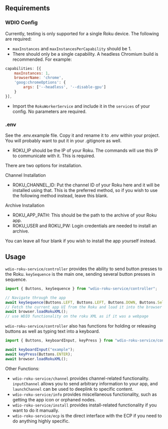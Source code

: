 ## Requirements
### WDIO Config
Currently, testing is only supported for a single Roku device. The following are required:
* `maxInstances` and `maxInstancesPerCapability` should be 1. 
* There should only be a single capability. A headless Chromium build is recommended. For example:
```js
capabilities: [{
    maxInstances: 1,
    browserName: 'chrome',
    'goog:chromeOptions': {
        args: ['--headless', '--disable-gpu']
    }
}],
```
* Import the `RokuWorkerService` and include it in the `services` of your config. No parameters are required.

### .env
See the .env.example file. Copy it and rename it to .env within your project. You will probably want to put it in your .gitignore as well.

* ROKU_IP should be the IP of your Roku. The commands will use this IP to communicate with it. This is required.

There are two options for installation.

Channel Installation

* ROKU_CHANNEL_ID: Put the channel ID of your Roku here and it will be installed using that. This is the preferred method, so if you wish to use the following method instead, leave this blank.

Archive Installation

* ROKU_APP_PATH: This should be the path to the archive of your Roku app.
* ROKU_USER and ROKU_PW: Login credentials are needed to install an archive.

You can leave all four blank if you wish to install the app yourself instead.

## Usage
`wdio-roku-service/controller` provides the ability to send button presses to the Roku. `keySequence` is the main one, sending several button presses in sequence.
```js
import { Buttons, keySequence } from "wdio-roku-service/controller";

// Navigate through the app
await keySequence(Buttons.LEFT, Buttons.LEFT, Buttons.DOWN, Buttons.Select);
// Fetch the current app UI from the Roku and load it into the browser
await browser.loadRokuXML();
// use WDIO functionality on the roku XML as if it was a webpage
```
`wdio-roku-service/controller` also has functions for holding or releasing buttons as well as typing text into a keyboard.
```js
import { Buttons, keyboardInput, keyPress } from "wdio-roku-service/controller";

await keyboardInput("example");
await keyPress(Buttons.ENTER);
await browser.loadRokuXML();
```

Other Functions:
* `wdio-roku-service/channel` provides channel-related functionality. `inputChannel` allows you to send arbitrary information to your app, and `launchChannel` can be used to deeplink to specific content.
* `wdio-roku-service/info` provides miscellaneous functionality, such as getting the app icon or orphaned nodes.
* `wdio-roku-service/install` provides install-related functionality if you want to do it manually.
* `wdio-roku-service/ecp` is the direct interface with the ECP if you need to do anything highly specific.